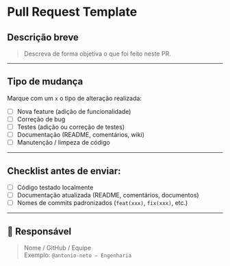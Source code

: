 # Pull Request Template

## Descrição breve
> Descreva de forma objetiva o que foi feito neste PR.  

---

## Tipo de mudança
Marque com um `x` o tipo de alteração realizada:

- [ ]  Nova feature (adição de funcionalidade)
- [ ]  Correção de bug
- [ ]  Testes (adição ou correção de testes)
- [ ]  Documentação (README, comentários, wiki)
- [ ]  Manutenção / limpeza de código

---

## Checklist antes de enviar:
- [ ] Código testado localmente
- [ ] Documentação atualizada (README, comentários, documentos)
- [ ] Nomes de commits padronizados (`feat(xxx)`, `fix(xxx)`, etc.)

---

## 👤 Responsável
> Nome / GitHub / Equipe  
> Exemplo: `@antonio-neto — Engenharia`

